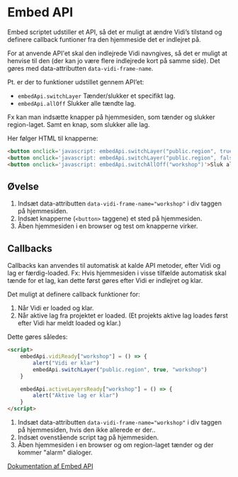 # Embed API

Embed scriptet udstiller et API, så det er muligt at ændre Vidi’s tilstand og definere callback funtioner fra den hjemmeside det er indlejret på.  

For at anvende API'et skal den indlejrede Vidi navngives, så det er muligt at henvise til den (der kan jo være flere indlejrede kort på samme side). Det gøres med data-attributten `data-vidi-frame-name`. 

Pt. er der to funktioner udstillet gennem API’et:

* `embedApi.switchLayer` Tænder/slukker et specifikt lag.
* `embedApi.allOff` Slukker alle tændte lag.

Fx kan man indsætte knapper på hjemmesiden, som tænder og slukker region-laget. Samt en knap, som slukker alle lag.

Her følger HTML til knapperne:   

```html
<button onclick='javascript: embedApi.switchLayer("public.region", true, "workshop")'>Tænd Regioner</button>
<button onclick='javascript: embedApi.switchLayer("public.region", false, "workshop")'>Sluk Regioner</button>
<button onclick='javascript: embedApi.switchAllOff("workshop")'>Sluk alle lag</button>
```

## Øvelse

1. Indsæt data-attributten `data-vidi-frame-name="workshop"` i div taggen på hjemmesiden.
2. Indsæt knapperne  (`<button>` taggene) et sted på hjemmesiden.
3. Åben hjemmesiden i en browser og test om knapperne virker.
   
## Callbacks

Callbacks kan anvendes til automatisk at kalde API metoder, efter Vidi og lag er færdig-loaded. Fx: Hvis hjemmesiden i visse tilfælde automatisk skal tænde for et lag, kan dette først gøres efter Vidi er indlejret og klar.  

Det muligt at definere callback funktioner for:

1. Når Vidi er loaded og klar.
2. Når aktive lag fra projektet er loaded. (Et projekts aktive lag loades først efter Vidi har meldt loaded og klar.)   

Dette gøres således:

```html
<script>
    embedApi.vidiReady["workshop"] = () => {
        alert("Vidi er klar")
        embedApi.switchLayer("public.region", true, "workshop")
    }

    embedApi.activeLayersReady["workshop"] = () => {
        alert("Aktive lag er klar")
    }
</script>
```

1. Indsæt data-attributten `data-vidi-frame-name="workshop"` i div taggen på hjemmesiden, hvis den ikke allerede er der..
2. Indsæt ovenstående script tag på hjemmesiden.
3. Åben hjemmesiden i en browser og om region-laget tænder og der kommer "alarm" dialoger.

[Dokumentation af Embed API](https://vidi.readthedocs.io/en/latest/pages/standard/95_embed.html#embed-api)


